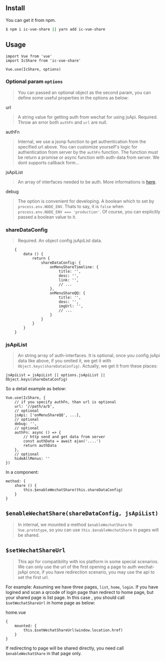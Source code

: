 ## Install
You can get it from npm.

``` sh
$ npm i ic-vue-share || yarn add ic-vue-share
```

## Usage

```
import Vue from 'vue'
import IcShare from 'ic-vue-share'

Vue.use(IcShare, options)
```


### Optional param `options`
> You can passed an optional object as the second param, you can define some useful properties in the options as below:

url
> A string value for getting auth from wechat for using jsApi.
> Required. Throw an error both `authFn` and `url` are null.

authFn
> Internal, we use a jsonp function to get authentication from the specified url above. You can customize yourself's logic for authentication from server by the `authFn` function. The function must be return a promise or async function with auth-data from server. We dont supports callback form...

jsApiList
> An array of interfaces needed to be auth. More informations is [here](https://mp.weixin.qq.com/wiki?t=resource/res_main&id=mp1421141115).

debug
> The option is convenient for developing. A boolean which to set by `process.env.NODE_ENV`. Thats to say, it is `false` when `process.env.NODE_ENV === 'production'`. Of course, you can explicitly passed a boolean value to it.

### shareDataConfig
> Required. An object config jsApiList data.

```
    {
        data () {
            return {
                shareDataConfig: {
                    onMenuShareTimeline: {
                        title: '',
                        desc: '',
                        link: '',
                        // ...
                    },
                    onMenuShareQQ: {
                        title: '',
                        desc: '',
                        imgUrl: '',
                        // ...
                    }
                }
            }
        }
    }
```

### jsApiList
> An string array of auth-interfaces. It is optional, once you config jsApi data like above, if you omited it, we get it with `Object.keys(shareDataConfig)`.
> Actually, we get it from these places:

```
jsApiList = jsApiList || options.jsApiList || Object.keys(shareDataConfig)
```

So a detail example as below:

```
Vue.use(IcShare, {
    // if you specify authFn, than url is optional
    url: '//path/a/b',
    // optional
    jsApi: ['onMenuShareQQ', ...],
    // optional
    debug: '',
    // optional
    authFn: async () => {
        // http send and get data from server
        const authData = await ajax('....')
        return authData
    },
    // optional
    hideAllMenus: ''
})
```

In a component:

```
method: {
    share () {
        this.$enableWechatShare(this.shareDataConfig)
    }
}
```

## `$enableWechatShare(shareDataConfig, jsApiList)`
> In internal, we mounted a method `$enableWechatShare` to `Vue.prototype`, so you can use `this.$enableWechatShare` in pages will be shared.

## `$setWechatShareUrl`
> This api for compatibility with ios platform in some special scenarios. We can only use the url of the first opening a page to auth wechat-jsApi once, if you have redirection scenario, you may use the api to set the first url.

For example: Assuming we have three pages, `list`, `home`, `login`. If you have logined and scan a qrcode of login page than redirect to home page, but your shared page is list page. In this case , you should call `$setWechatShareUrl` in home page as below:

home.vue
```
{
    mounted: {
        this.$setWechatShareUrl(window.location.href)
    }
}
```

If redirecting to page will be shared directly, you need call `$enableWechatShare` in that page only.